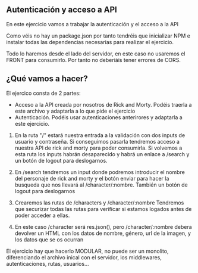 ## Autenticación y acceso a API

En este ejercicio vamos a trabajar la autenticación y el acceso a la API

Como véis no hay un package.json por tanto tendréis que inicializar NPM e instalar todas las dependencias necesarias para realizar el ejercicio.

Todo lo haremos desde el lado del servidor, en este caso no usaremos el FRONT para consumirlo. Por tanto no deberiáis tener errores de CORS.

## ¿Qué vamos a hacer?
El ejercico consta de 2 partes:
- Acceso a la API creada por nosotros de Rick and Morty. Podéis traerla a este archivo y adaptarla a lo que pide el ejercicio
- Autenticación. Podéis usar autenticaciones anterirores y adaptarla a este ejercicio. 

1. En la ruta "/" estará nuestra entrada a la validación con dos inputs de usuario y contraseña.
Si conseguimos pasarla tendremos acceso a nuestra API de rick and morty para poder consumirla.
Si volvemos a esta ruta los inputs habrán desaparecido y habrá un enlace a /search  y un botón de logout para deslogarnos.

2. En /search tendremos un input donde podremos introducir el nombre del personaje de rick and morty y el botón enviar para hacer la busqueda que nos llevará al /character/:nombre. También un botón de logout para deslogarnos

3. Crearemos las rutas de /characters y /character/:nombre
Tendremos que securizar todas las rutas para verificar si estamos logados antes de poder acceder a ellas.

4. En este caso /character será res.json(), pero /character/:nombre debera devolver un HTML con los datos de nombre, género, url de la imagen, y los datos que se os ocurran

El ejercicio hay que hacerlo MODULAR, no puede ser un monolito, diferenciando el archivo inical con el servidor, los middlewares, autenticaciones, rutas, usuarios...
 

